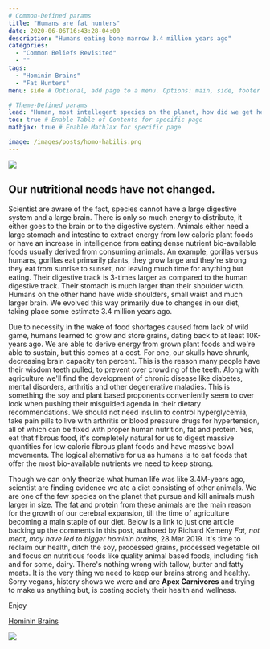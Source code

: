 ```yaml
---
# Common-Defined params
title: "Humans are fat hunters"
date: 2020-06-06T16:43:28-04:00
description: "Humans eating bone marrow 3.4 million years ago"
categories:
  - "Common Beliefs Revisited"
  - ""
tags:
  - "Hominin Brains"
  - "Fat Hunters"
menu: side # Optional, add page to a menu. Options: main, side, footer

# Theme-Defined params
lead: "Human, most intellegent species on the planet, how did we get here?" # Lead text
toc: true # Enable Table of Contents for specific page
mathjax: true # Enable MathJax for specific page

image: /images/posts/homo-habilis.png
---
```


![](/images/neanderthals-skull.png)

## Our nutritional needs have not changed.

Scientist are aware of the fact, species cannot have a large digestive system and a large brain. There is only so much energy to distribute, it either goes to the brain or to the digestive system. Animals either need a large stomach and intestine to extract energy from low caloric plant foods or have an increase in intelligence from eating dense nutrient bio-available foods usually derived from consuming animals. An example, gorillas versus humans, gorillas eat primarily plants, they grow large and they're strong they eat from sunrise to sunset, not leaving much time for anything but eating. Their digestive track is 3-times larger as compared to the human digestive track. Their stomach is much larger than their shoulder width. Humans on the other hand have wide shoulders, small waist and much larger brain. We evolved this way primarily due to changes in our diet, taking place some estimate 3.4 million years ago.  

Due to necessity in the wake of food shortages caused from lack of wild
game, humans learned to grow and store grains, dating back to at least 10K-years
ago. We are able to derive energy from grown plant foods and we're able to
sustain, but this comes at a cost. For one, our skulls have shrunk, decreasing
brain capacity ten percent. This is the reason many people have their wisdom
teeth pulled, to prevent over crowding of the teeth. Along with agriculture we'll find the
development of chronic disease like diabetes, mental disorders, arthritis and
other degenerative maladies. This is something the soy and plant based proponents conveniently seem to over look when pushing their misguided agenda in their dietary recommendations. We should not need insulin to control hyperglycemia, take pain pills to live with arthritis or blood pressure drugs for hypertension, all of which can be fixed with proper human nutrition, fat and protein. Yes, eat that fibrous food, it's completely natural for us to digest massive quantities for low caloric fibrous plant foods and have massive bowl movements. The logical alternative for us as humans is to eat foods that offer the most bio-available nutrients we need to keep strong.

Though we can only theorize what human life was like 3.4M-years ago, scientist are finding evidence we ate a diet consisting of other animals. We are one of the few species on the planet that pursue and kill animals mush larger in size. The fat and protein from these animals are the main reason for the growth of our cerebral expansion, till the time of agriculture becoming a main staple of our diet. Below is a link to just one article backing up the comments in this post, authored by Richard Kemeny *Fat, not meat, may have led to bigger hominin brains*, 28 Mar 2019. It's time to reclaim our health, ditch the soy, processed grains, processed vegetable oil and focus on nutritious foods like quality animal based foods, including fish and for some, dairy. There's nothing wrong with tallow, butter and fatty meats. It is the very thing we need to keep our brains strong and healthy. Sorry vegans, history shows we were and are **Apex Carnivores** and trying to make us anything but, is costing society their health and wellness.

Enjoy

[Hominin Brains](https://craigccfl.com/media/Hominin_Brains.pdf)

![](/images/logo_transparent-300x300.png)
